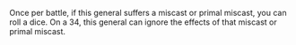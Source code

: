 Once per battle, if this general suffers a miscast or
primal miscast, you can roll a dice. On a 34, this
general can ignore the effects of that miscast or
primal miscast.